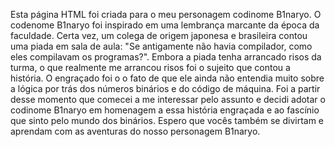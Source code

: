 Esta página HTML foi criada para o meu personagem codinome B1naryo.
O codenome B1naryo foi inspirado em uma lembrança marcante da época da faculdade. Certa vez, um colega de origem japonesa e brasileira contou uma piada em sala de aula: "Se antigamente não havia compilador, como eles compilavam os programas?". Embora a piada tenha arrancado risos da turma, o que realmente me arrancou risos foi o sujeito que contou a história. O engraçado foi o o fato de que ele ainda não entendia muito sobre a lógica por trás dos números binários e do código de máquina. Foi a partir desse momento que comecei a me interessar pelo assunto e decidi adotar o codinome B1naryo em homenagem a essa história engraçada e ao fascínio que sinto pelo mundo dos binários. Espero que vocês também se divirtam e aprendam com as aventuras do nosso personagem B1naryo.



<!--
**B1naryo/B1naryo** is a ✨ _special_ ✨ repository because its `README.md` (this file) appears on your GitHub profile.

Here are some ideas to get you started:

- 🔭 I’m currently working on ...
- 🌱 I’m currently learning ...
- 👯 I’m looking to collaborate on ...
- 🤔 I’m looking for help with ...
- 💬 Ask me about ...
- 📫 How to reach me: ...
- 😄 Pronouns: ...
- ⚡ Fun fact: ...
-->
